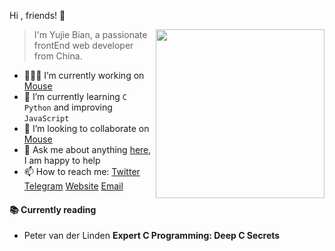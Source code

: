 Hi , friends! 👋

<img align="right" width="270px" src="https://raw.githubusercontent.com/isArtJay/isArtJay/master/assets/coding.svg">

> I'm Yujie Bian, a passionate frontEnd web developer from China. 

- 👨🏽‍💻 I’m currently working on [Mouse](<https://github.com/isArtJay/Mouse>)
- 🌱 I’m currently learning `C` `Python` and improving `JavaScript`
- 🤝 I’m looking to collaborate on [Mouse](<https://github.com/isArtJay/Mouse>)
- 💬 Ask me about anything [here](<https://github.com/isArtJay/isArtJay/issues/1>), I am happy to help
- 📫 How to reach me: [Twitter](https://twitter.com/yj_bian) [Telegram](https://t.me/yj_bian) [Website](https://www.lien.run/) [Email](mailto:bianyujie@lien.run)

#### 📚 Currently reading

- Peter van der Linden **Expert C Programming: Deep C Secrets** <a target="_blank" href="https://www.goodreads.com/book/show/198207.Expert_C_Programming"><img src="https://image.flaticon.com/icons/svg/25/25284.svg" width="14" /></a>

<br/>





